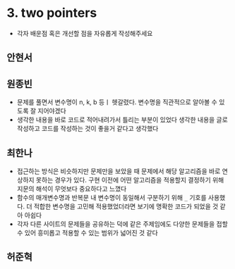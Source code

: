# 3. two pointers   

- 각자 배운점 혹은 개선할 점을 자유롭게 작성해주세요


## 안현서

## 원종빈
- 문제를 풀면서 변수명이 n, k, b 등ㅣ 헷갈렸다. 변수명을 직관적으로 알아볼 수 있도록 잘 지어야겠다
- 생각한 내용을 바로 코드로 적어내려가서 틀리는 부분이 있었다 생각한 내용을 글로 작성하고 코드를 작성하는 것이 좋을거 같다고 생각했다

## 최한나
- 접근하는 방식은 비슷하지만 문제만을 보았을 때 문제에서 해당 알고리즘을 바로 연상하지 못하는 경우가 있다. 구현 이전에 어떤 알고리즘을 적용할지 결정하기 위해 지문의 해석이 무엇보다 중요하다고 느꼈다 
- 함수의 매개변수명과 반복문 내 변수명이 동일해서 구분하기 위해 `_` 기호를 사용했다. 더 적합한 변수명을 고민해 적용했었더라면 보기에 명확한 코드가 되었을 것 같아 아쉽다
- 각자 다른 사이트의 문제들을 공유하는 덕에 같은 주제임에도 다양한 문제들을 접할 수 있어 흥미롭고 적용할 수 있는 범위가 넓어진 것 같다 


## 허준혁
